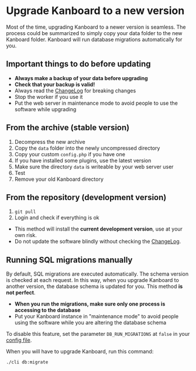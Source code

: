 Upgrade Kanboard to a new version
=================================

Most of the time, upgrading Kanboard to a newer version is seamless.
The process could be summarized to simply copy your data folder to the new Kanboard folder.
Kanboard will run database migrations automatically for you.

Important things to do before updating
--------------------------------------

- **Always make a backup of your data before upgrading**
- **Check that your backup is valid!**
- Always read the [ChangeLog](https://github.com/Kanboard/Kanboard/blob/master/ChangeLog) for breaking changes
- Stop the worker if you use it
- Put the web server in maintenance mode to avoid people to use the software while upgrading

From the archive (stable version)
---------------------------------

1. Decompress the new archive
2. Copy the `data` folder into the newly uncompressed directory
3. Copy your custom `config.php` if you have one
4. If you have installed some plugins, use the latest version
5. Make sure the directory `data` is writeable by your web server user
6. Test
7. Remove your old Kanboard directory

From the repository (development version)
-----------------------------------------

1. `git pull`
2. Login and check if everything is ok

- This method will install the **current development version**, use at your own risk.
- Do not update the software blindly without checking the [ChangeLog](https://github.com/Kanboard/Kanboard/blob/master/ChangeLog).

Running SQL migrations manually
-------------------------------

By default, SQL migrations are executed automatically. The schema version is checked at each request.
In this way, when you upgrade Kanboard to another version, the database schema is updated for you.
This method **is not perfect**.

- **When you run the migrations, make sure only one process is accessing to the database**
- Put your Kanboard instance in "maintenance mode" to avoid people using the software while you are altering the database schema

To disable this feature, set the parameter `DB_RUN_MIGRATIONS` at `false` in your [config file](config.markdown).

When you will have to upgrade Kanboard, run this command:

```bash
./cli db:migrate
```
